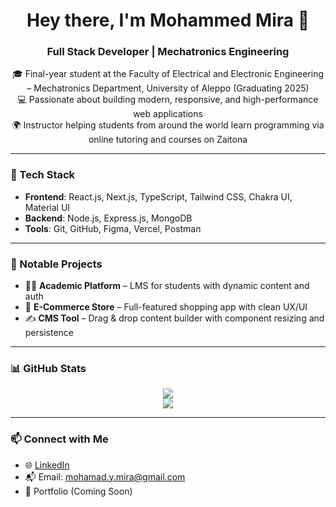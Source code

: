 <h1 align="center">Hey there, I'm Mohammed Mira 👋</h1>
<h3 align="center">Full Stack Developer | Mechatronics Engineering</h3>

<p align="center">
🎓 Final-year student at the Faculty of Electrical and Electronic Engineering – Mechatronics Department, University of Aleppo (Graduating 2025)<br/>
💻 Passionate about building modern, responsive, and high-performance web applications<br/>
🌍 Instructor helping students from around the world learn programming via online tutoring and courses on Zaitona
</p>

---

### 🚀 Tech Stack
- **Frontend**: React.js, Next.js, TypeScript, Tailwind CSS, Chakra UI, Material UI
- **Backend**: Node.js, Express.js, MongoDB
- **Tools**: Git, GitHub, Figma, Vercel, Postman

---

### 📌 Notable Projects
- 🧑‍🎓 **Academic Platform** – LMS for students with dynamic content and auth
- 🛒 **E-Commerce Store** – Full-featured shopping app with clean UX/UI
- ✍️ **CMS Tool** – Drag & drop content builder with component resizing and persistence

---

### 📊 GitHub Stats
<p align="center">
  <img src="https://github-readme-stats.vercel.app/api?username=MohamadMira0&show_icons=true&theme=tokyonight" />
  <br />
  <img src="https://github-readme-stats.vercel.app/api/top-langs/?username=MohamadMira0&layout=compact&theme=tokyonight" />
</p>

---

### 📫 Connect with Me
- 🌐 [LinkedIn](https://www.linkedin.com/in/mohammed-mira-3302a1325)
- 📬 Email: mohamad.y.mira@gmail.com
- 💼 Portfolio (Coming Soon)
